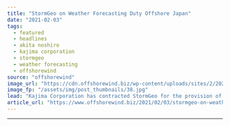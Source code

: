 ```yaml
---
title: "StormGeo on Weather Forecasting Duty Offshore Japan"
date: "2021-02-03"
tags: 
  - featured
  - headlines
  - akita noshiro
  - kajima corporation
  - stormgeo
  - weather forecasting
  - offshorewind
source: "offshorewind"
image_url: "https://cdn.offshorewind.biz/wp-content/uploads/sites/2/2021/02/03155008/StormGeo-on-Weather-Forecasting-Duty-Offshore-Japan.jpg"
image_fp: "/assets/img/post_thumbnails/38.jpg"
lead: "Kajima Corporation has contracted StormGeo for the provision of weather forecasting services for the"
article_url: "https://www.offshorewind.biz/2021/02/03/stormgeo-on-weather-forecasting-duty-offshore-japan/"
---
```


---
